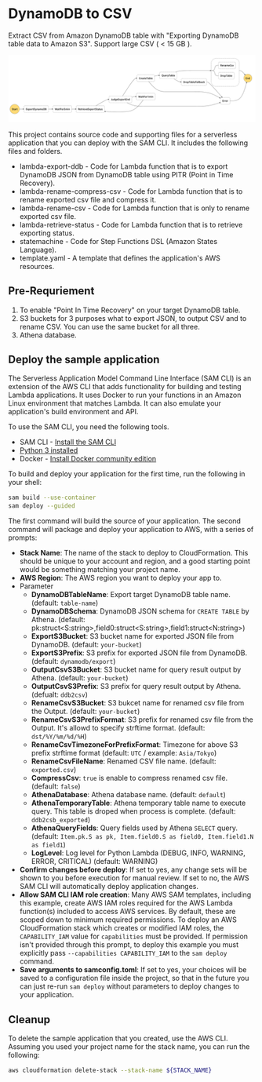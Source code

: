 # DynamoDB to CSV

Extract CSV from Amazon DynamoDB table with "Exporting DynamoDB table data to Amazon S3".
Support large CSV ( < 15 GB ).

![Step Functions](doc/stepfunctions.png "Step Functions")

This project contains source code and supporting files for a serverless application that you can deploy with the SAM CLI. It includes the following files and folders.

- lambda-export-ddb - Code for Lambda function that is to export DynamoDB JSON from DynamoDB table using PITR (Point in Time Recovery).
- lambda-rename-compress-csv - Code for Lambda function that is to rename exported csv file and compress it.
- lambda-rename-csv - Code for Lambda function that is only to rename exported csv file.
- lambda-retrieve-status - Code for Lambda function that is to retrieve exporting status.
- statemachine - Code for Step Functions DSL (Amazon States Language).
- template.yaml - A template that defines the application's AWS resources.

## Pre-Requriement

1. To enable "Point In Time Recovery" on your target DynamoDB table.
2. S3 buckets for 3 purposes what to export JSON, to output CSV and to rename CSV. You can use the same bucket for all three.
3. Athena database.

## Deploy the sample application

The Serverless Application Model Command Line Interface (SAM CLI) is an extension of the AWS CLI that adds functionality for building and testing Lambda applications. It uses Docker to run your functions in an Amazon Linux environment that matches Lambda. It can also emulate your application's build environment and API.

To use the SAM CLI, you need the following tools.

* SAM CLI - [Install the SAM CLI](https://docs.aws.amazon.com/serverless-application-model/latest/developerguide/serverless-sam-cli-install.html)
* [Python 3 installed](https://www.python.org/downloads/)
* Docker - [Install Docker community edition](https://hub.docker.com/search/?type=edition&offering=community)

To build and deploy your application for the first time, run the following in your shell:

```bash
sam build --use-container
sam deploy --guided
```

The first command will build the source of your application. The second command will package and deploy your application to AWS, with a series of prompts:

* **Stack Name**: The name of the stack to deploy to CloudFormation. This should be unique to your account and region, and a good starting point would be something matching your project name.
* **AWS Region**: The AWS region you want to deploy your app to.
* Parameter
  * **DynamoDBTableName**: Export target DynamoDB table name. (default: `table-name`)
  * **DynamoDBSchema**: DynamoDB JSON schema for `CREATE TABLE` by Athena. (default: pk:struct<S:string>,field0:struct<S:string>,field1:struct<N:string>)
  * **ExportS3Bucket**: S3 bucket name for exported JSON file from DynamoDB. (default: `your-bucket`)
  * **ExportS3Prefix**: S3 prefix for exported JSON file from DynamoDB. (default: `dynamodb/export`)
  * **OutputCsvS3Bucket**: S3 bucket name for query result output by Athena. (default: `your-bucket`)
  * **OutputCsvS3Prefix**: S3 prefix for query result output by Athena. (defualt: `ddb2csv`)
  * **RenameCsvS3Bucket**: S3 bukcet name for renamed csv file from the Output. (default: `your-bucket`)
  * **RenameCsvS3PrefixFormat**: S3 prefix for renamed csv file from the Output. It's allowd to specify strftime format. (default: `dst/%Y/%m/%d/%H`)
  * **RenameCsvTimezoneForPrefixFormat**: Timezone for above S3 prefix strftime format (default: `UTC` / example: `Asia/Tokyo`)
  * **RenameCsvFileName**: Renamed CSV file name. (default: `exported.csv`)
  * **CompressCsv**: `true` is enable to compress renamed csv file. (default: `false`)
  * **AthenaDatabase**: Athena database name. (default: `default`)
  * **AthenaTemporaryTable**: Athena temporary table name to execute query. This table is droped when process is complete. (default: `ddb2csb_exported`)
  * **AthenaQueryFields**: Query fields used by Athena `SELECT` query. (default: `Item.pk.S as pk, Item.field0.S as field0, Item.field1.N as field1`)
  * **LogLevel**: Log level for Python Lambda (DEBUG, INFO, WARNING, ERROR, CRITICAL) (default: WARNING)
* **Confirm changes before deploy**: If set to yes, any change sets will be shown to you before execution for manual review. If set to no, the AWS SAM CLI will automatically deploy application changes.
* **Allow SAM CLI IAM role creation**: Many AWS SAM templates, including this example, create AWS IAM roles required for the AWS Lambda function(s) included to access AWS services. By default, these are scoped down to minimum required permissions. To deploy an AWS CloudFormation stack which creates or modified IAM roles, the `CAPABILITY_IAM` value for `capabilities` must be provided. If permission isn't provided through this prompt, to deploy this example you must explicitly pass `--capabilities CAPABILITY_IAM` to the `sam deploy` command.
* **Save arguments to samconfig.toml**: If set to yes, your choices will be saved to a configuration file inside the project, so that in the future you can just re-run `sam deploy` without parameters to deploy changes to your application.

## Cleanup

To delete the sample application that you created, use the AWS CLI. Assuming you used your project name for the stack name, you can run the following:

```bash
aws cloudformation delete-stack --stack-name ${STACK_NAME}
```